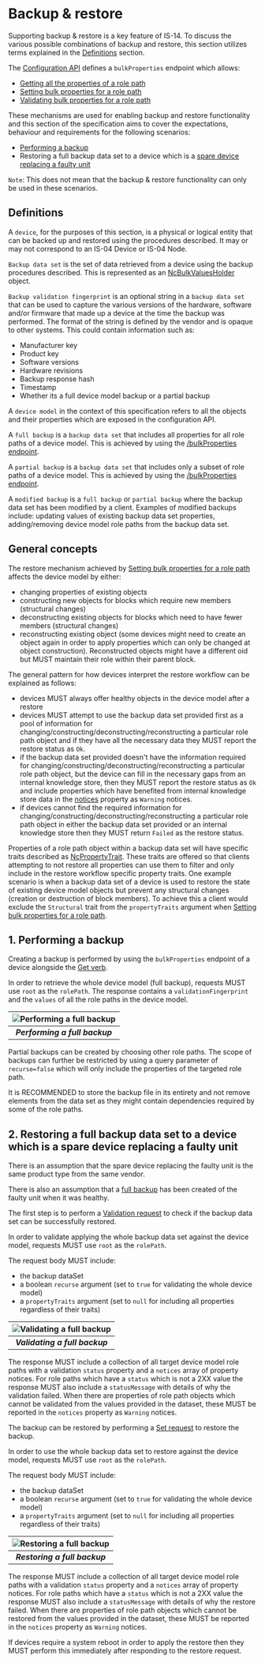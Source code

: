 # Backup & restore

Supporting backup & restore is a key feature of IS-14. To discuss the various possible combinations of backup and restore, this section utilizes terms explained in the [Definitions](#definitions) section.

The [Configuration API](https://specs.amwa.tv/is-14/branches/v1.0-dev/APIs/ConfigurationAPI.html) defines a `bulkProperties` endpoint which allows:

- [Getting all the properties of a role path](https://specs.amwa.tv/is-14/branches/v1.0-dev/docs/API_requests.html#getting-all-the-properties-of-a-role-path)
- [Setting bulk properties for a role path](https://specs.amwa.tv/is-14/branches/v1.0-dev/docs/API_requests.html#setting-bulk-properties-for-a-role-path)
- [Validating bulk properties for a role path](https://specs.amwa.tv/is-14/branches/v1.0-dev/docs/API_requests.html#validating-bulk-properties-for-a-role-path)

These mechanisms are used for enabling backup and restore functionality and this section of the specification aims to cover the expectations, behaviour and requirements for the following scenarios:

- [Performing a backup](#1-performing-a-backup)
- Restoring a full backup data set to a device which is a [spare device replacing a faulty unit](#2-restoring-a-full-backup-data-set-to-a-device-which-is-a-spare-device-replacing-a-faulty-unit)

`Note`: This does not mean that the backup & restore functionality can only be used in these scenarios.

## Definitions

A `device`, for the purposes of this section, is a physical or logical entity that can be backed up and restored using the procedures described. It may or may not correspond to an IS-04 Device or IS-04 Node.

`Backup data set` is the set of data retrieved from a device using the backup procedures described. This is represented as an [NcBulkValuesHolder](https://specs.amwa.tv/nmos-control-feature-sets/branches/publish-device-configuration/device-configuration/#ncbulkvaluesholder) object.

`Backup validation fingerprint` is an optional string in a `backup data set` that can be used to capture the various versions of the hardware, software and/or firmware that made up a device at the time the backup was performed. The format of the string is defined by the vendor and is opaque to other systems. This could contain information such as:

- Manufacturer key
- Product key
- Software versions
- Hardware revisions
- Backup response hash
- Timestamp
- Whether its a full device model backup or a partial backup

A `device model` in the context of this specification refers to all the objects and their properties which are exposed in the configuration API.

A `full backup` is a `backup data set` that includes all properties for all role paths of a device model. This is achieved by using the [/bulkProperties endpoint](https://specs.amwa.tv/is-14/branches/v1.0-dev/docs/API_requests.html#getting-all-the-properties-of-a-role-path).

A `partial backup` is a `backup data set` that includes only a subset of role paths of a device model. This is achieved by using the [/bulkProperties endpoint](https://specs.amwa.tv/is-14/branches/v1.0-dev/docs/API_requests.html#getting-all-the-properties-of-a-role-path).

A `modified backup` is a `full backup` or `partial backup` where the backup data set has been modified by a client. Examples of modified backups include: updating values of existing backup data set properties, adding/removing device model role paths from the backup data set.

## General concepts

The restore mechanism achieved by [Setting bulk properties for a role path](https://specs.amwa.tv/is-14/branches/v1.0-dev/docs/API_requests.html#setting-bulk-properties-for-a-role-path) affects the device model by either:

- changing properties of existing objects
- constructing new objects for blocks which require new members (structural changes)
- deconstructing existing objects for blocks which need to have fewer members (structural changes)
- reconstructing existing object (some devices might need to create an object again in order to apply properties which can only be changed at object construction). Reconstructed objects might have a different oid but MUST maintain their role within their parent block.

The general pattern for how devices interpret the restore workflow can be explained as follows:

- devices MUST always offer healthy objects in the device model after a restore
- devices MUST attempt to use the backup data set provided first as a pool of information for changing/constructing/deconstructing/reconstructing a particular role path object and if they have all the necessary data they MUST report the restore status as `Ok`.
- if the backup data set provided doesn't have the information required for changing/constructing/deconstructing/reconstructing a particular role path object, but the device can fill in the necessary gaps from an internal knowledge store, then they MUST report the restore status as `Ok` and include properties which have benefited from internal knowledge store data in the [notices](https://specs.amwa.tv/nmos-control-feature-sets/branches/publish-device-configuration/device-configuration/#ncpropertyrestorenotice) property as `Warning` notices.
- if devices cannot find the required information for changing/constructing/deconstructing/reconstructing a particular role path object in either the backup data set provided or an internal knowledge store then they MUST return `Failed` as the restore status.

Properties of a role path object within a backup data set will have specific traits described as [NcPropertyTrait](https://specs.amwa.tv/nmos-control-feature-sets/branches/publish-device-configuration/device-configuration/#ncpropertytrait).
These traits are offered so that clients attempting to not restore all properties can use them to filter and only include in the restore workflow specific property traits. One example scenario is when a backup data set of a device is used to restore the state of existing device model objects but prevent any structural changes (creation or destruction of block members). To achieve this a client would exclude the `Structural` trait from the `propertyTraits` argument when [Setting bulk properties for a role path](https://specs.amwa.tv/is-14/branches/v1.0-dev/docs/API_requests.html#setting-bulk-properties-for-a-role-path).

## 1. Performing a backup

Creating a backup is performed by using the `bulkProperties` endpoint of a device alongside the [Get verb](https://specs.amwa.tv/is-14/branches/v1.0-dev/docs/API_requests.html#getting-all-the-properties-of-a-role-path).

In order to retrieve the whole device model (full backup), requests MUST use `root` as the `rolePath`. The response contains a `validationFingerprint` and the `values` of all the role paths in the device model.

| ![Performing a full backup](images/performing-full-backup.png) |
|:--:|
| _**Performing a full backup**_ |

Partial backups can be created by choosing other role paths. The scope of backups can further be restricted by using a query parameter of `recurse=false` which will only include the properties of the targeted role path.

It is RECOMMENDED to store the backup file in its entirety and not remove elements from the data set as they might contain dependencies required by some of the role paths.

## 2. Restoring a full backup data set to a device which is a spare device replacing a faulty unit

There is an assumption that the spare device replacing the faulty unit is the same product type from the same vendor.

There is also an assumption that a [full backup](#1-performing-a-backup) has been created of the faulty unit when it was healthy.

The first step is to perform a [Validation request](https://specs.amwa.tv/is-14/branches/v1.0-dev/docs/API_requests.html#validating-bulk-properties-for-a-role-path) to check if the backup data set can be successfully restored.

In order to validate applying the whole backup data set against the device model, requests MUST use `root` as the `rolePath`.

The request body MUST include:

- the backup dataSet
- a boolean `recurse` argument (set to `true` for validating the whole device model)
- a `propertyTraits` argument (set to `null` for including all properties regardless of their traits)

| ![Validating a full backup](images/validating-full-backup.png) |
|:--:|
| _**Validating a full backup**_ |

The response MUST include a collection of all target device model role paths with a validation `status` property and a `notices` array of property notices. For role paths which have a `status` which is not a 2XX value the response MUST also include a `statusMessage` with details of why the validation failed. When there are properties of role path objects which cannot be validated from the values provided in the dataset, these MUST be reported in the `notices` property as `Warning` notices.

The backup can be restored by performing a [Set request](https://specs.amwa.tv/is-14/branches/v1.0-dev/docs/API_requests.html#setting-bulk-properties-for-a-role-path) to restore the backup.

In order to use the whole backup data set to restore against the device model, requests MUST use `root` as the `rolePath`.

The request body MUST include:

- the backup dataSet
- a boolean `recurse` argument (set to `true` for validating the whole device model)
- a `propertyTraits` argument (set to `null` for including all properties regardless of their traits)

| ![Restoring a full backup](images/restoring-full-backup.png) |
|:--:|
| _**Restoring a full backup**_ |

The response MUST include a collection of all target device model role paths with a validation `status` property and a `notices` array of property notices. For role paths which have a `status` which is not a 2XX value the response MUST also include a `statusMessage` with details of why the restore failed. When there are properties of role path objects which cannot be restored from the values provided in the dataset, these MUST be reported in the `notices` property as `Warning` notices.

If devices require a system reboot in order to apply the restore then they MUST perform this immediately after responding to the restore request.
